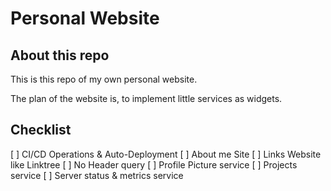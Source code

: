 # Personal Website

## About this repo
This is this repo of my own personal website.

The plan of the website is, to implement little services as widgets.

## Checklist
[ ] CI/CD Operations & Auto-Deployment
[ ] About me Site
[ ] Links Website like Linktree
[ ] No Header query
[ ] Profile Picture service
[ ] Projects service
[ ] Server status & metrics service

